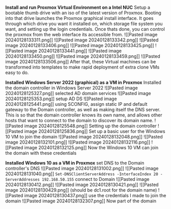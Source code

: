 **Install and run Proxmox Virtual Environment on a Intel NUC**
Setup a bootable thumb drive with an iso of the latest version of Proxmox. Booting into that drive launches the Proxmox graphical install interface. It goes through which drive you want it installed on, which storage file system you want, and setting up the login credentials. Once thats done, you can control the proxmox from the web interface its accessible from. 
![[Pasted image 20240128133311.png]]
![[Pasted image 20240128133342.png]]
![[Pasted image 20240128133406.png]]
![[Pasted image 20240128133425.png]]
![[Pasted image 20240128133441.png]]
![[Pasted image 20240128133450.png]]
![[Pasted image 20240128133459.png]]
![[Pasted image 20240128133506.png]]
After that, these Virtual machines can be transformed into templates to make rapid deployment of extra clone VMs easy to do.

**Installed Windows Server 2022 (graphical) as a VM in Proxmox**
	Installed the domain controller in Windows Server 2022
	![[Pasted image 20240128125327.png]]
	selected AD domain services 
	![[Pasted image 20240128125353.png]]
	setup AD DS 
	![[Pasted image 20240128125441.png]]
	using SCONFIG, assign static IP and default gateway to the Domain controller, as well as making itself the DNS server. This is so that the domain controller knows its own name, and allows other hosts that want to connect to the domain to discover its domain name. 
	![[Pasted image 20240128125548.png]]
	Setting up the domain controller
	![[Pasted image 20240128125836.png]]
	Set up a basic user for the Windows 10 VM to join the domain
	![[Pasted image 20240128132048.png]]
	![[Pasted image 20240128132101.png]]
	![[Pasted image 20240128132116.png]]
	![[Pasted image 20240128132125.png]]
	Now the Windows 10 VM can join the domain with these credentials



**Installed Windows 10 as a VM in Proxmox**
	set DNS to the Domain controller's DNS 
	![[Pasted image 20240128131002.png]]
	![[Pasted image 20240128131040.png]]
	`Set-DNSClientServerAddress -InterfaceIndex 20 -ServerAddresses 192.168.50.155`
	connect to Domain 
	![[Pasted image 20240128130412.png]]
	![[Pasted image 20240128130421.png]]
	![[Pasted image 20240128130429.png]]
	(should be dc1.root for the domain name)
	![[Pasted image 20240128130437.png]]
	use the credentials I made to join the domain
	![[Pasted image 20240128132307.png]]
	Now part of the domain
